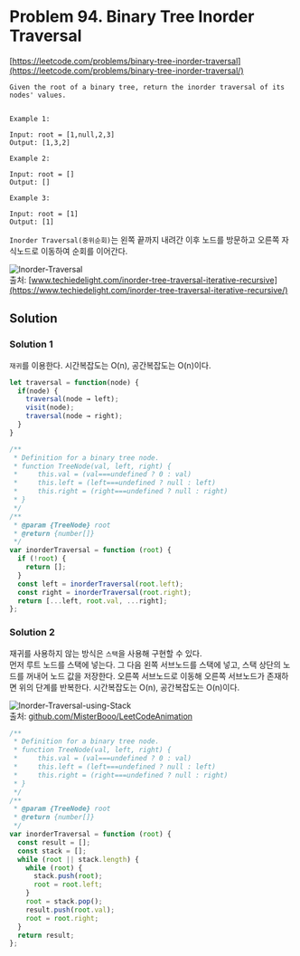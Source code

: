 # Problem 94. Binary Tree Inorder Traversal

[https://leetcode.com/problems/binary-tree-inorder-traversal](https://leetcode.com/problems/binary-tree-inorder-traversal/)

```
Given the root of a binary tree, return the inorder traversal of its nodes' values.


Example 1:

Input: root = [1,null,2,3]
Output: [1,3,2]

Example 2:

Input: root = []
Output: []

Example 3:

Input: root = [1]
Output: [1]
```

`Inorder Traversal(중위순회)`는 왼쪽 끝까지 내려간 이후 노드를 방문하고 오른쪽 자식노드로 이동하여 순회를 이어간다.

![Inorder-Traversal](https://www.techiedelight.com/wp-content/uploads/Inorder-Traversal.png)  
출처: [www.techiedelight.com/inorder-tree-traversal-iterative-recursive](https://www.techiedelight.com/inorder-tree-traversal-iterative-recursive/)

## Solution

### Solution 1

`재귀`를 이용한다. 시간복잡도는 O(n), 공간복잡도는 O(n)이다.

```js
let traversal = function(node) {
  if(node) {
    traversal(node → left);
    visit(node);
    traversal(node → right);
  }
}
```

```js
/**
 * Definition for a binary tree node.
 * function TreeNode(val, left, right) {
 *     this.val = (val===undefined ? 0 : val)
 *     this.left = (left===undefined ? null : left)
 *     this.right = (right===undefined ? null : right)
 * }
 */
/**
 * @param {TreeNode} root
 * @return {number[]}
 */
var inorderTraversal = function (root) {
  if (!root) {
    return [];
  }
  const left = inorderTraversal(root.left);
  const right = inorderTraversal(root.right);
  return [...left, root.val, ...right];
};
```

### Solution 2

재귀를 사용하지 않는 방식은 `스택`을 사용해 구현할 수 있다.  
먼저 루트 노드를 스택에 넣는다. 그 다음 왼쪽 서브노드를 스택에 넣고, 스택 상단의 노드를 꺼내어 노드 값을 저장한다. 오른쪽 서브노드로 이동해 오른쪽 서브노드가 존재하면 위의 단계를 반복한다. 시간복잡도는 O(n), 공간복잡도는 O(n)이다.

![Inorder-Traversal-using-Stack](https://blog-1257126549.cos.ap-guangzhou.myqcloud.com/blog/v17b8.gif)  
출처: [github.com/MisterBooo/LeetCodeAnimation](https://github.com/MisterBooo/LeetCodeAnimation)

```js
/**
 * Definition for a binary tree node.
 * function TreeNode(val, left, right) {
 *     this.val = (val===undefined ? 0 : val)
 *     this.left = (left===undefined ? null : left)
 *     this.right = (right===undefined ? null : right)
 * }
 */
/**
 * @param {TreeNode} root
 * @return {number[]}
 */
var inorderTraversal = function (root) {
  const result = [];
  const stack = [];
  while (root || stack.length) {
    while (root) {
      stack.push(root);
      root = root.left;
    }
    root = stack.pop();
    result.push(root.val);
    root = root.right;
  }
  return result;
};
```
